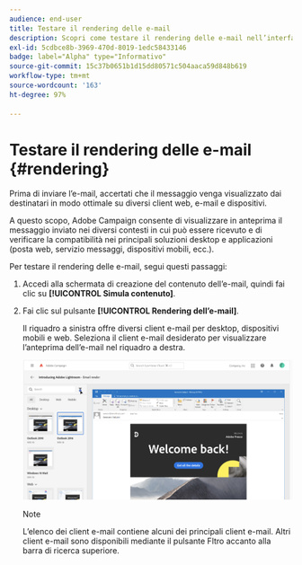 ```yaml
---
audience: end-user
title: Testare il rendering delle e-mail
description: Scopri come testare il rendering delle e-mail nell’interfaccia utente di Campaign Web
exl-id: 5cdbce8b-3969-470d-8019-1edc58433146
badge: label="Alpha" type="Informativo"
source-git-commit: 15c37b0651b1d15dd80571c504aaca59d848b619
workflow-type: tm+mt
source-wordcount: '163'
ht-degree: 97%

---
```



# Testare il rendering delle e-mail {#rendering}


Prima di inviare l’e-mail, accertati che il messaggio venga visualizzato dai destinatari in modo ottimale su diversi client web, e-mail e dispositivi.

A questo scopo, Adobe Campaign consente di visualizzare in anteprima il messaggio inviato nei diversi contesti in cui può essere ricevuto e di verificare la compatibilità nei principali soluzioni desktop e applicazioni (posta web, servizio messaggi, dispositivi mobili, ecc.).

Per testare il rendering delle e-mail, segui questi passaggi:

1. Accedi alla schermata di creazione del contenuto dell’e-mail, quindi fai clic su **[!UICONTROL Simula contenuto]**.

1. Fai clic sul pulsante **[!UICONTROL Rendering dell’e-mail]**.

   Il riquadro a sinistra offre diversi client e-mail per desktop, dispositivi mobili e web. Seleziona il client e-mail desiderato per visualizzare l’anteprima dell’e-mail nel riquadro a destra.

   ![](assets/render-context.png)

   >[!NOTE]
   >
   >L’elenco dei client e-mail contiene alcuni dei principali client e-mail. Altri client e-mail sono disponibili mediante il pulsante Fltro accanto alla barra di ricerca superiore.
